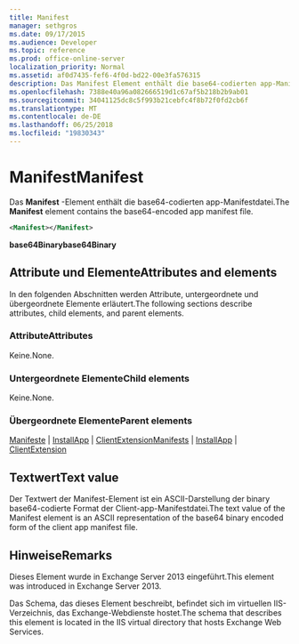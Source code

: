 ```yaml
---
title: Manifest
manager: sethgros
ms.date: 09/17/2015
ms.audience: Developer
ms.topic: reference
ms.prod: office-online-server
localization_priority: Normal
ms.assetid: af0d7435-fef6-4f0d-bd22-00e3fa576315
description: Das Manifest Element enthält die base64-codierten app-Manifestdatei.
ms.openlocfilehash: 7388e40a96a082666519d1c67af5b218b2b9ab01
ms.sourcegitcommit: 34041125dc8c5f993b21cebfc4f8b72f0fd2cb6f
ms.translationtype: MT
ms.contentlocale: de-DE
ms.lasthandoff: 06/25/2018
ms.locfileid: "19830343"
---
```

# <a name="manifest"></a><span data-ttu-id="421c0-103">Manifest</span><span class="sxs-lookup"><span data-stu-id="421c0-103">Manifest</span></span>

<span data-ttu-id="421c0-104">Das **Manifest** -Element enthält die base64-codierten app-Manifestdatei.</span><span class="sxs-lookup"><span data-stu-id="421c0-104">The **Manifest** element contains the base64-encoded app manifest file.</span></span> 
  
```XML
<Manifest></Manifest>
```

 <span data-ttu-id="421c0-105">**base64Binary**</span><span class="sxs-lookup"><span data-stu-id="421c0-105">**base64Binary**</span></span>
## <a name="attributes-and-elements"></a><span data-ttu-id="421c0-106">Attribute und Elemente</span><span class="sxs-lookup"><span data-stu-id="421c0-106">Attributes and elements</span></span>

<span data-ttu-id="421c0-107">In den folgenden Abschnitten werden Attribute, untergeordnete und übergeordnete Elemente erläutert.</span><span class="sxs-lookup"><span data-stu-id="421c0-107">The following sections describe attributes, child elements, and parent elements.</span></span>
  
### <a name="attributes"></a><span data-ttu-id="421c0-108">Attribute</span><span class="sxs-lookup"><span data-stu-id="421c0-108">Attributes</span></span>

<span data-ttu-id="421c0-109">Keine.</span><span class="sxs-lookup"><span data-stu-id="421c0-109">None.</span></span>
  
### <a name="child-elements"></a><span data-ttu-id="421c0-110">Untergeordnete Elemente</span><span class="sxs-lookup"><span data-stu-id="421c0-110">Child elements</span></span>

<span data-ttu-id="421c0-111">Keine.</span><span class="sxs-lookup"><span data-stu-id="421c0-111">None.</span></span>
  
### <a name="parent-elements"></a><span data-ttu-id="421c0-112">Übergeordnete Elemente</span><span class="sxs-lookup"><span data-stu-id="421c0-112">Parent elements</span></span>

<span data-ttu-id="421c0-113">[Manifeste](manifests.md) | [InstallApp](installapp.md) | [ClientExtension](clientextension.md)</span><span class="sxs-lookup"><span data-stu-id="421c0-113">[Manifests](manifests.md) | [InstallApp](installapp.md) | [ClientExtension](clientextension.md)</span></span>
  
## <a name="text-value"></a><span data-ttu-id="421c0-114">Textwert</span><span class="sxs-lookup"><span data-stu-id="421c0-114">Text value</span></span>

<span data-ttu-id="421c0-115">Der Textwert der Manifest-Element ist ein ASCII-Darstellung der binary base64-codierte Format der Client-app-Manifestdatei.</span><span class="sxs-lookup"><span data-stu-id="421c0-115">The text value of the Manifest element is an ASCII representation of the base64 binary encoded form of the client app manifest file.</span></span>
  
## <a name="remarks"></a><span data-ttu-id="421c0-116">Hinweise</span><span class="sxs-lookup"><span data-stu-id="421c0-116">Remarks</span></span>

<span data-ttu-id="421c0-117">Dieses Element wurde in Exchange Server 2013 eingeführt.</span><span class="sxs-lookup"><span data-stu-id="421c0-117">This element was introduced in Exchange Server 2013.</span></span>
  
<span data-ttu-id="421c0-118">Das Schema, das dieses Element beschreibt, befindet sich im virtuellen IIS-Verzeichnis, das Exchange-Webdienste hostet.</span><span class="sxs-lookup"><span data-stu-id="421c0-118">The schema that describes this element is located in the IIS virtual directory that hosts Exchange Web Services.</span></span>
  

